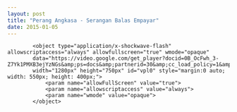 ```yaml
---
layout: post
title: "Perang Angkasa - Serangan Balas Empayar"
date: 2015-01-05
---
```


			<object type="application/x-shockwave-flash" allowscriptaccess="always" allowfullscreen="true" wmode="opaque" 
			data="https://video.google.com/get_player?docid=0B_OcFwh_3-Z7Yk1PMXB3ejYzNGs&amp;ps=docs&amp;partnerid=30&amp;cc_load_policy=1&amp;usp=embed_googleplus" 
			width="1280px" height="750px" id="vpl0" style="margin:0 auto; width: 550px; height: 400px;">
				<param name="allowFullScreen" value="true">
				<param name="allowscriptaccess" value="always">
				<param name="wmode" value="opaque">
			</object>
